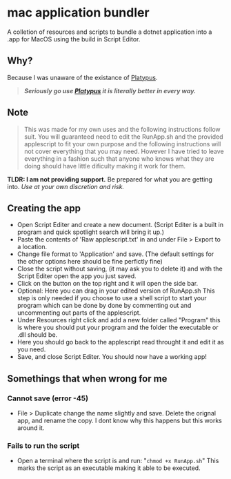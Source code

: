 # mac application bundler

 A colletion of resources and scripts to bundle a dotnet application into a .app for MacOS using the build in Script Editor.

## Why?

 Because I was unaware of the existance of [Platypus](https://github.com/sveinbjornt/Platypus).
> ***Seriously go use [Platypus](https://github.com/sveinbjornt/Platypus) it is literally better in every way.***

## Note

> This was made for my own uses and the following instructions follow suit.
You will guaranteed need to edit the RunApp.sh and the provided applescript to fit your own purpose and the following instructions will not cover everything that you may need. However I have tried to leave everything in a fashion such that anyone who knows what they are doing should have little dificulty making it work for them.

 **TLDR: I am not providing support.** Be prepared for what you are getting into. *Use at your own discretion and risk.*

## Creating the app

- Open Script Editer and create a new document. (Script Editer is a built in program and quick spotlight search will bring it up.)
- Paste the contents of 'Raw applescript.txt' in and under File > Export to a location.
- Change file format to 'Application' and save. (The default settings for the other options here should be fine perfictly fine)
- Close the script without saving, (it may ask you to delete it) and with the Script Editer open the app you just saved.
- Click on the button on the top right and it will open the side bar.
- Optional: Here you can drag in your edited version of RunApp.sh This step is only needed if you choose to use a shell script to start your program which can be done by done by commenting out and uncommenting out parts of the applescript.
- Under Resources right click and add a new folder called "Program" this is where you should put your program and the folder the executable or .dll should be.
- Here you should go back to the applescript read throught it and edit it as you need.
- Save, and close Script Editer. You should now have a working app!

## Somethings that when wrong for me

### Cannot save (error -45)

- File > Duplicate change the name slightly and save.
Delete the orignal app, and rename the copy.
I dont know why this happens but this works around it.

### Fails to run the script

- Open a terminal where the script is and run:
    "`chmod +x RunApp.sh`"
This marks the script as an executable making it able to be executed.
